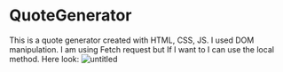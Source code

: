 # QuoteGenerator
This is a quote generator created with HTML, CSS, JS. I used DOM manipulation. I am using Fetch request but If I want to I can use the local method.
Here look:
![untitled](https://user-images.githubusercontent.com/38165351/158075694-5656512c-a9a2-4d3e-9e87-a9126f7f0979.GIF)
